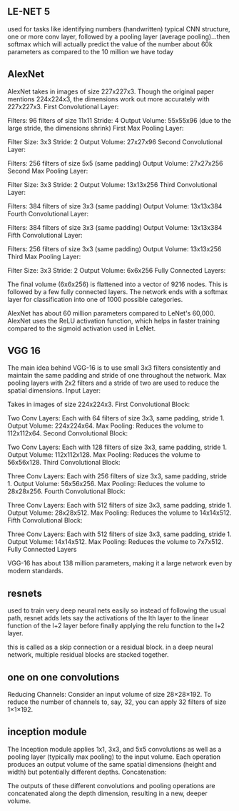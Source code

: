 ## LE-NET 5
used for tasks like identifying numbers (handwritten)
typical CNN structure, one or more conv layer, followed by a pooling layer (average pooling)...then softmax which will actually predict the value of the number
about 60k parameters as compared to the 10 million we have today


 ## AlexNet
AlexNet takes in images of size 227x227x3. Though the original paper mentions 224x224x3, the dimensions work out more accurately with 227x227x3.
First Convolutional Layer:

Filters: 96 filters of size 11x11
Stride: 4
Output Volume: 55x55x96 (due to the large stride, the dimensions shrink)
First Max Pooling Layer:

Filter Size: 3x3
Stride: 2
Output Volume: 27x27x96
Second Convolutional Layer:

Filters: 256 filters of size 5x5 (same padding)
Output Volume: 27x27x256
Second Max Pooling Layer:

Filter Size: 3x3
Stride: 2
Output Volume: 13x13x256
Third Convolutional Layer:

Filters: 384 filters of size 3x3 (same padding)
Output Volume: 13x13x384
Fourth Convolutional Layer:

Filters: 384 filters of size 3x3 (same padding)
Output Volume: 13x13x384
Fifth Convolutional Layer:

Filters: 256 filters of size 3x3 (same padding)
Output Volume: 13x13x256
Third Max Pooling Layer:

Filter Size: 3x3
Stride: 2
Output Volume: 6x6x256
Fully Connected Layers:

The final volume (6x6x256) is flattened into a vector of 9216 nodes.
This is followed by a few fully connected layers.
The network ends with a softmax layer for classification into one of 1000 possible categories.

AlexNet has about 60 million parameters compared to LeNet's 60,000.
AlexNet uses the ReLU activation function, which helps in faster training compared to the sigmoid activation used in LeNet.

## VGG 16
The main idea behind VGG-16 is to use small 3x3 filters consistently and maintain the same padding and stride of one throughout the network. Max pooling layers with 2x2 filters and a stride of two are used to reduce the spatial dimensions.
Input Layer:

Takes in images of size 224x224x3.
First Convolutional Block:

Two Conv Layers: Each with 64 filters of size 3x3, same padding, stride 1.
Output Volume: 224x224x64.
Max Pooling: Reduces the volume to 112x112x64.
Second Convolutional Block:

Two Conv Layers: Each with 128 filters of size 3x3, same padding, stride 1.
Output Volume: 112x112x128.
Max Pooling: Reduces the volume to 56x56x128.
Third Convolutional Block:

Three Conv Layers: Each with 256 filters of size 3x3, same padding, stride 1.
Output Volume: 56x56x256.
Max Pooling: Reduces the volume to 28x28x256.
Fourth Convolutional Block:

Three Conv Layers: Each with 512 filters of size 3x3, same padding, stride 1.
Output Volume: 28x28x512.
Max Pooling: Reduces the volume to 14x14x512.
Fifth Convolutional Block:

Three Conv Layers: Each with 512 filters of size 3x3, same padding, stride 1.
Output Volume: 14x14x512.
Max Pooling: Reduces the volume to 7x7x512.
Fully Connected Layers


VGG-16 has about 138 million parameters, making it a large network even by modern standards.


## resnets
used to train very deep neural nets easily
so instead of following the usual path, resnet adds lets say the activations of the lth layer to the linear function of the l+2 layer before finally applying the relu function to the l+2 layer.

this is called as a skip connection or a residual block.
in a deep neural network, multiple residual blocks are stacked together.

## one on one convolutions
Reducing Channels:
Consider an input volume of size 
28×28×192.
To reduce the number of channels to, say, 32, you can apply 32 filters of size 
1×1×192.

## inception module
The Inception module applies 1x1, 3x3, and 5x5 convolutions as well as a pooling layer (typically max pooling) to the input volume.
Each operation produces an output volume of the same spatial dimensions (height and width) but potentially different depths.
Concatenation:

The outputs of these different convolutions and pooling operations are concatenated along the depth dimension, resulting in a new, deeper volume.
